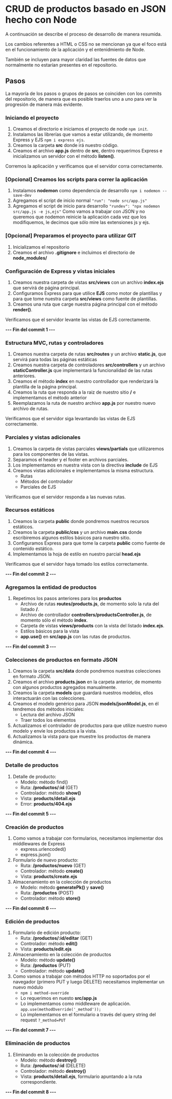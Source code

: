 # CRUD de productos basado en JSON hecho con Node

A continuación se describe el proceso de desarrollo de manera resumida.

Los cambios referentes a HTML o CSS no se mencionan ya que el foco está en el funcionamiento de la aplicación y el entenidmiento de Node.

También se incluyen para mayor claridad las fuentes de datos que normalmente no estarían presentes en el repositorio.

## Pasos

La mayoría de los pasos o grupos de pasos se coinciden con los commits del repositorio, de manera que es posible traerlos uno a uno para ver la progresión de manera más evidente.

### Iniciando el proyecto
1. Creamos el directorio e iniciamos el proyecto de node `npm init`.
2. Instalamos las librerías que vamos a estar utilizando, de momento Express y EJS `npm i express ejs`.
3. Creamos la carpeta **src** donde irá nuestro código.
4. Creamos el archivo **app.js** dentro de **src**, dentro requerimos Express e inicializamos un servidor con el método **listen()**.

Corremos la aplicación y verificamos que el servidor corra correctamente.

### [Opcional] Creamos los scripts para correr la aplicación
1. Instalamos **nodemon** como dependencia de desarrollo `npm i nodemon --save-dev`
2. Agregamos el script de inicio normal `"run": "node src/app.js"`
3. Agregamos el script de inicio para desarrollo `"rundev": "npx nodemon src/app.js -e js,ejs"`
Como vamos a trabajar con JSON y no queremos que nodemon reinicie la aplicación cada vez que los modifiquemos, le decimos que sólo mire las extensiones js y ejs.

### [Opcional] Preparamos el proyecto para utilizar GIT
1. Inicializamos el repositorio
2. Creamos el archivo **.gitignore** e incluimos el directorio de **node_modules/**

### Configuración de Express y vistas iniciales
1. Creamos nuestra carpeta de vistas **src/views** con un archivo **index.ejs** que servirá de página principal.
2. Configuramos Express para que utilice **EJS** como motor de plantillas y para que tome nuestra carpeta **src/views** como fuente de plantillas.
3. Creamos una ruta que carge nuestra página principal con el método **render()**.

Verificamos que el servidor levante las vistas de EJS correctamente.

**--- Fin del commit 1 ---**

### Estructura MVC, rutas y controladores
1. Creamos nuestra carpeta de rutas **src/routes** y un archivo **static.js**, que servirá para todas las páginas estáticas
2. Creamos nuestra carpeta de controladores **src/controllers** y un archivo **staticController.js** que implementará la funcionalidad de las rutas anteriores.
3. Creamos el método **index** en nuestro controllador que renderizará la plantilla de la página principal.
5. Creamos la ruta que responda a la raiz de nuestro sitio **/** e implementamos el método anterior
6. Reemplazamos la ruta de nuestro archivo **app.js** por nuestro nuevo archivo de rutas.

Verificamos que el servidor siga levantando las vistas de EJS correctamente.

### Parciales y vistas adicionales
1. Creamos la carpeta de vistas parciales **views/partials** que utilizaremos para los componentes de las vistas.
2. Separamos el header y el footer en archivos parciales. 
3. Los implementamos en nuestra vista con la directiva **include** de EJS
4. Creamos vistas adicionales e implementamos la misma estructura. 
    - Rutas
    - Métodos del controlador
    - Parciales de EJS

Verificamos que el servidor responda a las nuevas rutas.

### Recursos estáticos
1. Creamos la carpeta **public** donde pondremos nuestros recursos estáticos.
2. Creamos la carpeta **public/css** y un archivo **main.css** donde escribiremos algunos estilos básicos para nuestro sitio.
3. Configuramos Express para que tome la carpeta **public** como fuente de contenido estático.
4. Implementamos la hoja de estilo en nuestro parcial **head.ejs**

Verificamos que el servidor haya tomado los estilos correctamente.

**--- Fin del commit 2 ---**

### Agregamos la entidad de productos
1. Repetimos los pasos anteriores para los **productos**
    - Archivo de rutas **routes/products.js**, de momento solo la ruta del listado **/**.
    - Archivo de controllador **controllers/productsController.js**, de momento sólo el método **index**.
    - Carpeta de vistas **views/products** con la vista del listado **index.ejs**.
    - Estilos básicos para la vista
    - **app.use()** en **src/app.js** con las rutas de productos.

**--- Fin del commit 3 ---**

### Colecciones de productos en formato JSON
1. Creamos la carpeta **src/data** donde pondremos nuestras colecciones en formato JSON.
2. Creamos el archivo **products.json** en la carpeta anterior, de momento con algunos productos agregados manualmente.
3. Creamos la carpeta **models** que guardará nuestros modelos, ellos interactuarán con las colecciones.
4. Creamos el modelo genérico para JSON **models/jsonModel.js**, en él tendremos dos métodos iniciales:
    - Lectura del archivo JSON
    - Traer todos los elementos
5. Actualizamos el controlador de productos para que utilize nuestro nuevo modelo y envíe los productos a la vista.
6. Actualizamos la vista para que muestre los productos de manera dinámica.

**--- Fin del commit 4 ---**

### Detalle de productos
1. Detalle de producto:
    - Modelo: método find()
    - Ruta: **/productos/:id** (GET)
    - Controlador: método **show()**
    - Vista: **products/detail.ejs**
    - Error: **products/404.ejs**
    
**--- Fin del commit 5 ---**

### Creación de productos
1. Como vamos a trabajar con formularios, necesitamos implementar dos middlewares de Express
    - express.urlencoded()
    - express.json()
2. Formulario de nuevo producto:
    - Ruta: **/productos/nuevo** (GET)
    - Controlador: método **create()**
    - Vista: **products/create.ejs**
3. Almacenamiento en la colección de productos
    - Modelo: método **generatePk()** y **save()**
    - Ruta: **/productos** (POST)
    - Controlador: método **store()**

**--- Fin del commit 6 ---**

### Edición de productos
1. Formulario de edición producto:
    - Ruta: **/productos/:id/editar** (GET)
    - Controlador: método **edit()**
    - Vista: **products/edit.ejs**
2. Almacenamiento en la colección de productos
    - Modelo: método **update()**
    - Ruta: **/productos** (PUT)
    - Controlador: método **update()**
3. Como vamos a trabajar con métodos HTTP no soportados por el navegador (primero PUT y luego DELETE) necesitamos implementar un nuevo módulo 
    - `npm i method-override`
    - Lo requerimos en nuesto **src/app.js**
    - Lo implementamos como middleware de aplicación. `app.use(methodOverride('_method'));`
    - Lo implementamos en el formulario a través del query string del request `?_method=PUT`

**--- Fin del commit 7 ---**


### Eliminación de productos
1. Eliminando en la colección de productos
    - Modelo: método **destroy()**
    - Ruta: **/productos/:id** (DELETE)
    - Controlador: método **destroy()**
    - Vista: **products/detail.ejs**, formulario apuntando a la ruta correspondiente.

**--- Fin del commit 8 ---**